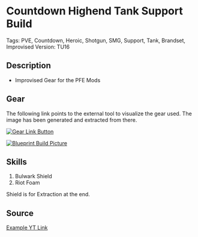 # Countdown Highend Tank Support Build

Tags: PVE, Countdown, Heroic, Shotgun, SMG, Support, Tank, Brandset, Improvised
Version: TU16

## Description

* Improvised Gear for the PFE Mods

## Gear

The following link points to the external tool to visualize the gear used.
The image has been generated and extracted from there.

[![Gear Link Button]({{site.baseurl}}/assets/images/gear-button.png)]([Countdown-Highend-Tank-Support-Build.jpg](https://mxswat.github.io/mx-division-builds/#/CwVgtAzAnG4ExgGxgIx2GADFn2+9wC4B2MBCMpMKU-Oguwmcy5CZezhwieSVKlyFF2lCgg4MpnHnwopB0pXkJwIADko1UIBShDyQCfRhlw1YDOuzxswCus0zhL1UA))

[![Blueprint Build Picture]({{site.baseurl}}/assets/images/Countdown-Highend-Tank-Support-Build.jpg)]({{site.baseurl}}/assets/images/Countdown-Highend-Tank-Support-Build.jpg)

## Skills

1. Bulwark Shield
2. Riot Foam

Shield is for Extraction at the end.

## Source

[Example YT Link](https://youtu.be/H7l66XyFFWs)